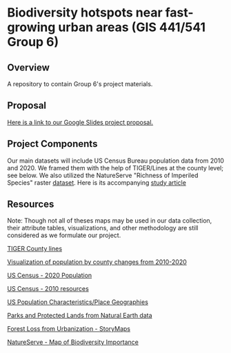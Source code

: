 # Biodiversity hotspots near fast-growing urban areas (GIS 441/541 Group 6)

## Overview
A repository to contain Group 6's project materials.

## Proposal
[Here is a link to our Google Slides project proposal.](https://docs.google.com/presentation/d/1SedyNGOyZhrfzUIoQiMh7W-5seJRaJYRI8bk1hIX4qc/edit?usp=sharing)

## Project Components
Our main datasets will include US Census Bureau population data from 2010 and 2020. We framed them with the help of TIGER/Lines at the county level; see below.
We also utilized the NatureServe "Richness of Imperiled Species" raster [dataset](https://natureserve.maps.arcgis.com/home/item.html?id=5621d4789e174cc2b0695bfecd6dc6a8). Here is its accompanying [study article](https://esajournals.onlinelibrary.wiley.com/doi/10.1002/eap.2534)

## Resources
Note: Though not all of theses maps may be used in our data collection, their attribute tables, visualizations, and other methodology are still considered as we formulate our project.

[TIGER County lines](https://www.census.gov/geographies/mapping-files/time-series/geo/tiger-line-file.2020.html#list-tab-790442341)

[Visualization of population by county changes from 2010-2020](https://www.census.gov/library/visualizations/2021/dec/percent-change-county-population.html)

[US Census - 2020 Population](https://www.arcgis.com/home/item.html?id=87dcc8c8a0224d8290fe65124287fefc)

[US Census - 2010 resources](https://www.census.gov/programs-surveys/decennial-census/decade/2010/about-2010.html)

[US Population Characteristics/Place Geographies](https://www.arcgis.com/home/item.html?id=9c84c24c55a04c3b8317f37e536e6a8a)

[Parks and Protected Lands from Natural Earth data](https://www.naturalearthdata.com/downloads/10m-cultural-vectors/parks-and-protected-lands/)

[Forest Loss from Urbanization - StoryMaps](https://globil-panda.opendata.arcgis.com/maps/b3e95fbf17cc4c01a58379f6daaa8383/about)

[NatureServe - Map of Biodiversity Importance](https://www.natureserve.org/map-biodiversity-importance?gad_source=1&gclid=Cj0KCQiA57G5BhDUARIsACgCYnwfCS-dNk3f2IiG8klCSsJLVUd6reNfTpiOzfMqVTTFDq3vjl5540IaAssJEALw_wcB)
